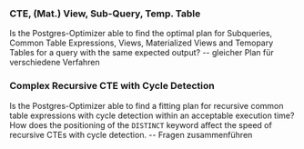 ### CTE, (Mat.) View, Sub-Query, Temp. Table
Is the Postgres-Optimizer able to find the optimal plan for Subqueries, Common Table Expressions, Views, Materialized Views and Temopary Tables for a query with the same expected output?
-- gleicher Plan für verschiedene Verfahren

### Complex Recursive CTE with Cycle Detection
Is the Postgres-Optimizer able to find a fitting plan for recursive common table expressions with cycle detection within an acceptable execution time?
How does the positioning of the `DISTINCT` keyword affect the speed of recursive CTEs with cycle detection.
-- Fragen zusammenführen

